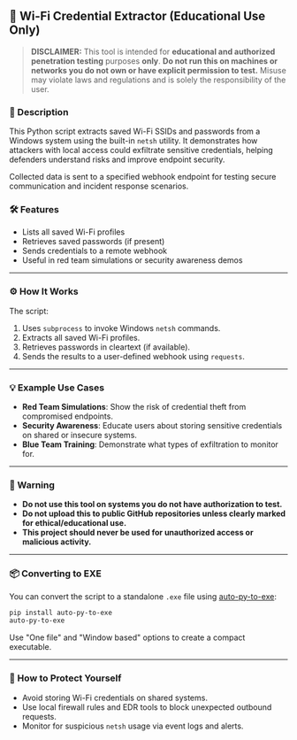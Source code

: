 ## 🔐 Wi-Fi Credential Extractor (Educational Use Only)

> **DISCLAIMER:**
> This tool is intended for **educational and authorized penetration testing** purposes **only**.
> **Do not run this on machines or networks you do not own or have explicit permission to test.**
> Misuse may violate laws and regulations and is solely the responsibility of the user.

### 📖 Description

This Python script extracts saved Wi-Fi SSIDs and passwords from a Windows system using the built-in `netsh` utility. It demonstrates how attackers with local access could exfiltrate sensitive credentials, helping defenders understand risks and improve endpoint security.

Collected data is sent to a specified webhook endpoint for testing secure communication and incident response scenarios.

### 🛠 Features

* Lists all saved Wi-Fi profiles
* Retrieves saved passwords (if present)
* Sends credentials to a remote webhook
* Useful in red team simulations or security awareness demos

---

### ⚙️ How It Works

The script:

1. Uses `subprocess` to invoke Windows `netsh` commands.
2. Extracts all saved Wi-Fi profiles.
3. Retrieves passwords in cleartext (if available).
4. Sends the results to a user-defined webhook using `requests`.

---

### 💡 Example Use Cases

* **Red Team Simulations**: Show the risk of credential theft from compromised endpoints.
* **Security Awareness**: Educate users about storing sensitive credentials on shared or insecure systems.
* **Blue Team Training**: Demonstrate what types of exfiltration to monitor for.

---

### 🚫 Warning

* **Do not use this tool on systems you do not have authorization to test.**
* **Do not upload this to public GitHub repositories unless clearly marked for ethical/educational use.**
* **This project should never be used for unauthorized access or malicious activity.**

---

### 📦 Converting to EXE

You can convert the script to a standalone `.exe` file using [auto-py-to-exe](https://github.com/brentvollebregt/auto-py-to-exe):

```bash
pip install auto-py-to-exe
auto-py-to-exe
```

Use "One file" and "Window based" options to create a compact executable.

---

### 🔐 How to Protect Yourself

* Avoid storing Wi-Fi credentials on shared systems.
* Use local firewall rules and EDR tools to block unexpected outbound requests.
* Monitor for suspicious `netsh` usage via event logs and alerts.
